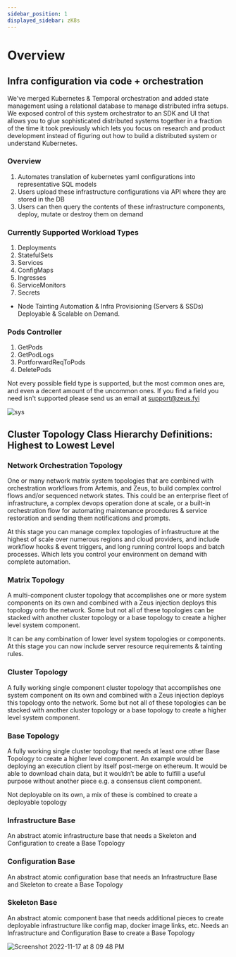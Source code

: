 ```yaml
---
sidebar_position: 1
displayed_sidebar: zK8s
---
```


# Overview

## Infra configuration via code + orchestration

We've merged Kubernetes & Temporal orchestration and added state management using a relational database to manage
distributed infra setups. We exposed control of this system orchestrator to an SDK and UI that allows you to glue
sophisticated distributed systems together in a fraction of the time it took previously which lets you focus on research
and product development instead of figuring out how to build a distributed system or understand Kubernetes.

### Overview

1. Automates translation of kubernetes yaml configurations into representative SQL models
2. Users upload these infrastructure configurations via API where they are stored in the DB
3. Users can then query the contents of these infrastructure components, deploy, mutate or destroy them on demand

### Currently Supported Workload Types

1. Deployments
2. StatefulSets
3. Services
4. ConfigMaps
5. Ingresses
6. ServiceMonitors
7. Secrets

+ Node Tainting Automation & Infra Provisioning (Servers & SSDs) Deployable & Scalable on Demand.

### Pods Controller

1. GetPods
2. GetPodLogs
3. PortforwardReqToPods
4. DeletePods

Not every possible field type is supported, but the most common ones are, and even a decent amount of the uncommon ones.
If you find a field you need isn't supported please send us an email at support@zeus.fyi

![sys](https://user-images.githubusercontent.com/17446735/236006394-d7782657-c2a8-4ee6-a53c-a55f07dbc2b8.png)

## Cluster Topology Class Hierarchy Definitions: Highest to Lowest Level

### Network Orchestration Topology ###

One or many network matrix system topologies that are combined with orchestration workflows from Artemis, and Zeus, to
build complex control flows and/or sequenced network states. This could be an enterprise fleet of infrastructure, a
complex devops operation done at scale, or a built-in orchestration flow for automating maintenance procedures & service
restoration and sending them notifications and prompts.

At this stage you can manage complex topologies of infrastructure at the highest of scale over numerous regions and
cloud providers, and include workflow hooks & event triggers, and long running control loops and batch processes. Which
lets you control your environment on demand with complete automation.

### Matrix Topology ###

A multi-component cluster topology that accomplishes one or more system components on its own and combined with a Zeus
injection deploys this topology onto the network. Some but not all of these topologies can be stacked with another
cluster topology or a base topology to create a higher level system component.

It can be any combination of lower level system topologies or components. At this stage you can now include server
resource requirements & tainting rules.

### Cluster Topology ###

A fully working single component cluster topology that accomplishes one system component on its own and combined with a
Zeus injection deploys this topology onto the network. Some but not all of these topologies can be stacked with another
cluster topology or a base topology to create a higher level system component.

### Base Topology ###

A fully working single cluster topology that needs at least one other Base Topology to create a higher level component.
An example would be deploying an execution client by itself post-merge on ethereum. It would be able to download chain
data, but it wouldn’t be able to fulfill a useful purpose without another piece e.g. a consensus client component.

Not deployable on its own, a mix of these is combined to create a deployable topology

### Infrastructure Base ###

An abstract atomic infrastructure base that needs a Skeleton and Configuration to create a Base Topology

### Configuration Base ###

An abstract atomic configuration base that needs an Infrastructure Base and Skeleton to create a Base Topology

### Skeleton Base ###

An abstract atomic component base that needs additional pieces to create deployable infrastructure like config map,
docker image links, etc. Needs an Infrastructure and Configuration Base to create a Base Topology

![Screenshot 2022-11-17 at 8 09 48 PM](https://user-images.githubusercontent.com/17446735/202614955-2708063e-1547-4dae-9332-f712102c287e.png)
